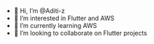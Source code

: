 - 👋 Hi, I’m @Aditi-z
- 👀 I’m interested in Flutter and AWS
- 🌱 I’m currently learning AWS
- 💞️ I’m looking to collaborate on Flutter projects

<!---
Aditi-z/Aditi-z is a ✨ special ✨ repository because its `README.md` (this file) appears on your GitHub profile.
You can click the Preview link to take a look at your changes.
--->
